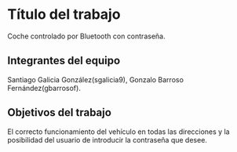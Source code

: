 # Título del trabajo
Coche controlado por Bluetooth con contraseña.

## Integrantes del equipo

Santiago Galicia González(sgalicia9), Gonzalo Barroso Fernández(gbarrosof).

## Objetivos del trabajo

El correcto funcionamiento del vehículo en todas las direcciones y la posibilidad del usuario de introducir la contraseña que desee.
